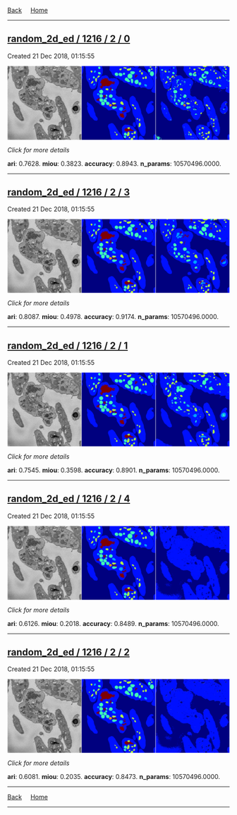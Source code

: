 
[Back](..)&nbsp;&nbsp;&nbsp;&nbsp;&nbsp;[Home](https://leapmanlab.github.io/snapshots)

---

<div class="summary"><a href="0"><h2>random_2d_ed / 1216 / 2 / 0</h2></a><p>Created 21 Dec 2018, 01:15:55
</p><a href="0"><img src="0/media/summary.png" align="center"></a><p>
<i>Click for more details</i>
</p></div>

**ari**: 0.7628. **miou**: 0.3823. **accuracy**: 0.8943. **n_params**: 10570496.0000. 

---

<div class="summary"><a href="3"><h2>random_2d_ed / 1216 / 2 / 3</h2></a><p>Created 21 Dec 2018, 01:15:55
</p><a href="3"><img src="3/media/summary.png" align="center"></a><p>
<i>Click for more details</i>
</p></div>

**ari**: 0.8087. **miou**: 0.4978. **accuracy**: 0.9174. **n_params**: 10570496.0000. 

---

<div class="summary"><a href="1"><h2>random_2d_ed / 1216 / 2 / 1</h2></a><p>Created 21 Dec 2018, 01:15:55
</p><a href="1"><img src="1/media/summary.png" align="center"></a><p>
<i>Click for more details</i>
</p></div>

**ari**: 0.7545. **miou**: 0.3598. **accuracy**: 0.8901. **n_params**: 10570496.0000. 

---

<div class="summary"><a href="4"><h2>random_2d_ed / 1216 / 2 / 4</h2></a><p>Created 21 Dec 2018, 01:15:55
</p><a href="4"><img src="4/media/summary.png" align="center"></a><p>
<i>Click for more details</i>
</p></div>

**ari**: 0.6126. **miou**: 0.2018. **accuracy**: 0.8489. **n_params**: 10570496.0000. 

---

<div class="summary"><a href="2"><h2>random_2d_ed / 1216 / 2 / 2</h2></a><p>Created 21 Dec 2018, 01:15:55
</p><a href="2"><img src="2/media/summary.png" align="center"></a><p>
<i>Click for more details</i>
</p></div>

**ari**: 0.6081. **miou**: 0.2035. **accuracy**: 0.8473. **n_params**: 10570496.0000. 

---

[Back](..)&nbsp;&nbsp;&nbsp;&nbsp;&nbsp;[Home](https://leapmanlab.github.io/snapshots)

---